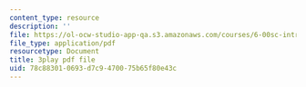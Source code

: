```yaml
---
content_type: resource
description: ''
file: https://ol-ocw-studio-app-qa.s3.amazonaws.com/courses/6-00sc-introduction-to-computer-science-and-programming-spring-2011/78c883010693d7c9470075b65f80e43c_7BpomdjZ_Os.pdf
file_type: application/pdf
resourcetype: Document
title: 3play pdf file
uid: 78c88301-0693-d7c9-4700-75b65f80e43c
---
```

